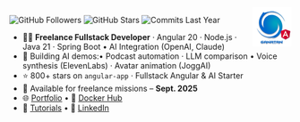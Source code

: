 <img src="./ui/ganatan-about-github.png" align="right" width="70" height="70" alt="logo ganatan">

![GitHub Followers](https://img.shields.io/badge/Followers-437-blue?style=flat-square&logo=github)
![GitHub Stars](https://img.shields.io/badge/★%20Stars-1.5k-blue?style=flat-square&logo=github)
![Commits Last Year](https://img.shields.io/badge/Commits-1563-blue?style=flat-square&logo=git)

- 🧑‍💻 **Freelance Fullstack Developer** · Angular 20 · Node.js · Java 21 · Spring Boot • AI Integration (OpenAI, Claude)
- 🤖 Building AI demos:• Podcast automation · LLM comparison • Voice synthesis (ElevenLabs) · Avatar animation (JoggAI)
- ⭐ 800+ stars on `angular-app` · Fullstack Angular & AI Starter  
- 📅 Available for freelance missions – **Sept. 2025**  
- 🌐 [Portfolio](https://www.ganatan.com) • 🐳 [Docker Hub](https://hub.docker.com/u/ganatan)  
- 📘 [Tutorials](https://www.ganatan.com/en/tutorials) • 💼 [LinkedIn](https://www.linkedin.com/in/dannyganatan)
